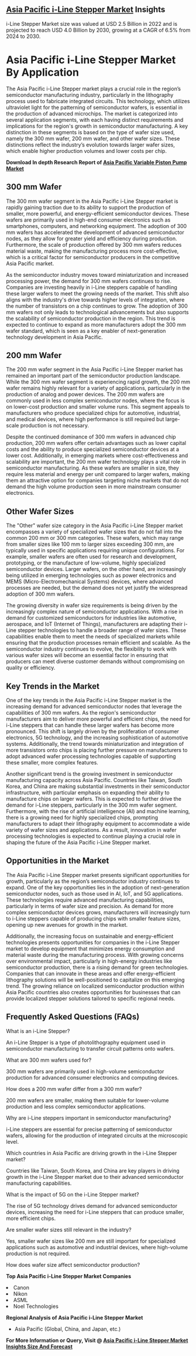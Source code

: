 <h2><a href="https://www.verifiedmarketreports.com/download-sample/?rid=489774&amp;utm_source=Github-Feb&amp;utm_medium=225" target="_blank">Asia Pacific i-Line Stepper Market</a> Insights</h2><p>i-Line Stepper Market size was valued at USD 2.5 Billion in 2022 and is projected to reach USD 4.0 Billion by 2030, growing at a CAGR of 6.5% from 2024 to 2030.</p><p><h1>Asia Pacific i-Line Stepper Market By Application</h1> <p>The Asia Pacific i-Line Stepper market plays a crucial role in the region’s semiconductor manufacturing industry, particularly in the lithography process used to fabricate integrated circuits. This technology, which utilizes ultraviolet light for the patterning of semiconductor wafers, is essential in the production of advanced microchips. The market is categorized into several application segments, with each having distinct requirements and implications for the region's growth in semiconductor manufacturing. A key distinction in these segments is based on the type of wafer size used, namely the 300 mm wafer, 200 mm wafer, and other wafer sizes. These distinctions reflect the industry’s evolution towards larger wafer sizes, which enable higher production volumes and lower costs per chip. <p><strong>Download In depth Research Report of <a href="https://www.verifiedmarketreports.com/download-sample/?rid=236118&amp;utm_source=Pulse-Dec&amp;utm_medium=225" target="_blank">Asia Pacific Variable Piston Pump Market</a></strong></p> <h2>300 mm Wafer</h2> <p>The 300 mm wafer segment in the Asia Pacific i-Line Stepper market is rapidly gaining traction due to its ability to support the production of smaller, more powerful, and energy-efficient semiconductor devices. These wafers are primarily used in high-end consumer electronics such as smartphones, computers, and networking equipment. The adoption of 300 mm wafers has accelerated the development of advanced semiconductor nodes, as they allow for greater yield and efficiency during production. Furthermore, the scale of production offered by 300 mm wafers reduces material waste, making the manufacturing process more cost-effective, which is a critical factor for semiconductor producers in the competitive Asia Pacific market.</p> <p>As the semiconductor industry moves toward miniaturization and increased processing power, the demand for 300 mm wafers continues to rise. Companies are investing heavily in i-Line steppers capable of handling these larger wafers to meet the growing needs of the market. This shift also aligns with the industry's drive towards higher levels of integration, where the number of transistors on a chip continues to grow. The adoption of 300 mm wafers not only leads to technological advancements but also supports the scalability of semiconductor production in the region. This trend is expected to continue to expand as more manufacturers adopt the 300 mm wafer standard, which is seen as a key enabler of next-generation technology development in Asia Pacific.</p> <h2>200 mm Wafer</h2> <p>The 200 mm wafer segment in the Asia Pacific i-Line Stepper market has remained an important part of the semiconductor production landscape. While the 300 mm wafer segment is experiencing rapid growth, the 200 mm wafer remains highly relevant for a variety of applications, particularly in the production of analog and power devices. The 200 mm wafers are commonly used in less complex semiconductor nodes, where the focus is on lower-cost production and smaller volume runs. This segment appeals to manufacturers who produce specialized chips for automotive, industrial, and medical devices, where high performance is still required but large-scale production is not necessary.</p> <p>Despite the continued dominance of 300 mm wafers in advanced chip production, 200 mm wafers offer certain advantages such as lower capital costs and the ability to produce specialized semiconductor devices at a lower cost. Additionally, in emerging markets where cost-effectiveness and scalability are important, the 200 mm wafer technology plays a vital role in semiconductor manufacturing. As these wafers are smaller in size, they require less material and energy per unit compared to larger wafers, making them an attractive option for companies targeting niche markets that do not demand the high volume production seen in more mainstream consumer electronics.</p> <h2>Other Wafer Sizes</h2> <p>The "Other" wafer size category in the Asia Pacific i-Line Stepper market encompasses a variety of specialized wafer sizes that do not fall into the common 200 mm or 300 mm categories. These wafers, which may range from smaller sizes like 100 mm to larger sizes exceeding 300 mm, are typically used in specific applications requiring unique configurations. For example, smaller wafers are often used for research and development, prototyping, or the manufacture of low-volume, highly specialized semiconductor devices. Larger wafers, on the other hand, are increasingly being utilized in emerging technologies such as power electronics and MEMS (Micro-Electromechanical Systems) devices, where advanced processes are needed, but the demand does not yet justify the widespread adoption of 300 mm wafers.</p> <p>The growing diversity in wafer size requirements is being driven by the increasingly complex nature of semiconductor applications. With a rise in demand for customized semiconductors for industries like automotive, aerospace, and IoT (Internet of Things), manufacturers are adapting their i-Line stepper technologies to handle a broader range of wafer sizes. These capabilities enable them to meet the needs of specialized markets while ensuring that the production processes remain efficient and scalable. As the semiconductor industry continues to evolve, the flexibility to work with various wafer sizes will become an essential factor in ensuring that producers can meet diverse customer demands without compromising on quality or efficiency.</p> <h2>Key Trends in the Market</h2> <p>One of the key trends in the Asia Pacific i-Line Stepper market is the increasing demand for advanced semiconductor nodes that leverage the capabilities of 300 mm wafers. As the region's semiconductor manufacturers aim to deliver more powerful and efficient chips, the need for i-Line steppers that can handle these larger wafers has become more pronounced. This shift is largely driven by the proliferation of consumer electronics, 5G technology, and the increasing sophistication of automotive systems. Additionally, the trend towards miniaturization and integration of more transistors onto chips is placing further pressure on manufacturers to adopt advanced wafer processing technologies capable of supporting these smaller, more complex features.</p> <p>Another significant trend is the growing investment in semiconductor manufacturing capacity across Asia Pacific. Countries like Taiwan, South Korea, and China are making substantial investments in their semiconductor infrastructure, with particular emphasis on expanding their ability to manufacture chips on larger wafers. This is expected to further drive the demand for i-Line steppers, particularly in the 300 mm wafer segment. Furthermore, with the rise of artificial intelligence (AI) and machine learning, there is a growing need for highly specialized chips, prompting manufacturers to adapt their lithography equipment to accommodate a wide variety of wafer sizes and applications. As a result, innovation in wafer processing technologies is expected to continue playing a crucial role in shaping the future of the Asia Pacific i-Line Stepper market.</p> <h2>Opportunities in the Market</h2> <p>The Asia Pacific i-Line Stepper market presents significant opportunities for growth, particularly as the region’s semiconductor industry continues to expand. One of the key opportunities lies in the adoption of next-generation semiconductor nodes, such as those used in AI, IoT, and 5G applications. These technologies require advanced manufacturing capabilities, particularly in terms of wafer size and precision. As demand for more complex semiconductor devices grows, manufacturers will increasingly turn to i-Line steppers capable of producing chips with smaller feature sizes, opening up new avenues for growth in the market.</p> <p>Additionally, the increasing focus on sustainable and energy-efficient technologies presents opportunities for companies in the i-Line Stepper market to develop equipment that minimizes energy consumption and material waste during the manufacturing process. With growing concerns over environmental impact, particularly in high-energy industries like semiconductor production, there is a rising demand for green technologies. Companies that can innovate in these areas and offer energy-efficient lithography solutions will be well-positioned to capitalize on this emerging trend. The growing reliance on localized semiconductor production within Asia Pacific countries also creates opportunities for businesses that can provide localized stepper solutions tailored to specific regional needs.</p> <h2>Frequently Asked Questions (FAQs)</h2> <p>What is an i-Line Stepper? </p> <p>An i-Line Stepper is a type of photolithography equipment used in semiconductor manufacturing to transfer circuit patterns onto wafers.</p> <p>What are 300 mm wafers used for? </p> <p>300 mm wafers are primarily used in high-volume semiconductor production for advanced consumer electronics and computing devices.</p> <p>How does a 200 mm wafer differ from a 300 mm wafer? </p> <p>200 mm wafers are smaller, making them suitable for lower-volume production and less complex semiconductor applications.</p> <p>Why are i-Line steppers important in semiconductor manufacturing? </p> <p>i-Line steppers are essential for precise patterning of semiconductor wafers, allowing for the production of integrated circuits at the microscopic level.</p> <p>Which countries in Asia Pacific are driving growth in the i-Line Stepper market? </p> <p>Countries like Taiwan, South Korea, and China are key players in driving growth in the i-Line Stepper market due to their advanced semiconductor manufacturing capabilities.</p> <p>What is the impact of 5G on the i-Line Stepper market? </p> <p>The rise of 5G technology drives demand for advanced semiconductor devices, increasing the need for i-Line steppers that can produce smaller, more efficient chips.</p> <p>Are smaller wafer sizes still relevant in the industry? </p> <p>Yes, smaller wafer sizes like 200 mm are still important for specialized applications such as automotive and industrial devices, where high-volume production is not required.</p> <p>How does wafer size affect semiconductor production? </p> </p><p><strong>Top Asia Pacific i-Line Stepper Market Companies</strong></p><div data-test-id=""><p><li>Canon</li><li> Nikon</li><li> ASML</li><li> Noel Technologies</li></p><div><strong>Regional Analysis of&nbsp;Asia Pacific i-Line Stepper Market</strong></div><ul><li dir="ltr"><p dir="ltr">Asia Pacific (Global, China, and Japan, etc.)</p></li></ul><p><strong>For More Information or Query, Visit @&nbsp;</strong><strong><a href="https://www.verifiedmarketreports.com/product/i-line-stepper-market/?utm_source=Github-Feb&amp;utm_medium=225" target="_blank">Asia Pacific i-Line Stepper Market Insights Size And Forecast</a></strong></p></div><h2>&nbsp;</h2><div data-test-id="">&nbsp;</div>
